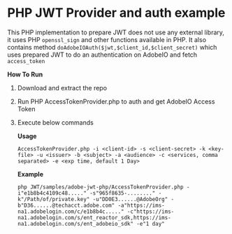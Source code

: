 # PHP JWT Provider and auth example

This PHP implementation to prepare JWT does not use any external library, it uses PHP `openssl_sign` and other functions available in PHP.
It also contains method `doAdobeIOAuth($jwt,$client_id,$client_secret)` which uses prepared JWT to do an authentication on AdobeIO and fetch `access_token`

**How To Run**
1. Download and extract the repo

2. Run PHP AccessTokenProvider.php to auth and get AdobeIO Access Token

3. Execute below commands

    **Usage**
    
    ```AccessTokenProvider.php -i <client-id> -s <client-secret> -k <key-file> -u <issuer> -b <subject> -a <audience> -c <services, comma separated> -e <exp time, default 1 Day>```

    **Example**
    
    ```php JWT/samples/adobe-jwt-php/AccessTokenProvider.php -i"e1b8b4c4109c48....." -s"965f8635-........" -k"/Path/of/private.key" -u"DD0E3......@AdobeOrg" -b"D36......@techacct.adobe.com" -a"https://ims-na1.adobelogin.com/c/e1b8b4c....." -c"https://ims-na1.adobelogin.com/s/ent_reactor_sdk,https://ims-na1.adobelogin.com/s/ent_adobeio_sdk" -e"1 day"```
